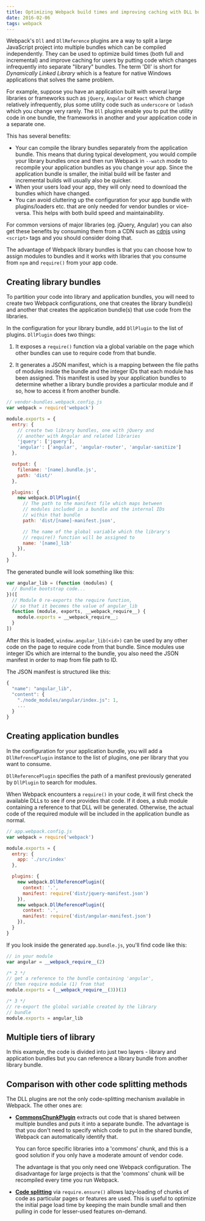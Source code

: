 ```yaml
---
title: Optimizing Webpack build times and improving caching with DLL bundles
date: 2016-02-06
tags: webpack
---
```


Webpack's `Dll` and `DllReference` plugins are a way to split
a large JavaScript project into multiple bundles which
can be compiled independently. They can be used to optimize
build times (both full and incremental) and improve caching
for users by putting code which changes infrequently into
separate "library" bundles. The term 'Dll' is short for
_Dynamically Linked Library_ which is a feature for native Windows
applications that solves the same problem.

For example, suppose you have an application built with
several large libraries or frameworks such as `jQuery`, `Angular`
or `React` which change relatively infrequently, plus some utility code such as `underscore` or `lodash` which you change very rarely. The `Dll` plugins enable you to
put the utility code in one bundle, the frameworks in another and your application
code in a separate one.

This has several benefits:

 * Your can compile the library bundles separately from the application bundle.
   This means that during typical development, you would compile your library
   bundles once and then run Webpack in `--watch` mode to recompile your application
   bundles as you change your app. Since the application bundle is smaller,
   the initial build will be faster and incremental builds will usually also
   be quicker.
 * When your users load your app, they will only need to download
   the bundles which have changed.
 * You can avoid cluttering up the configuration for your app bundle
   with plugins/loaders etc. that are only needed for vendor bundles
   or vice-versa. This helps with both build speed and maintainability.

For common versions of major libraries (eg. jQuery, Angular) you can also get
these benefits by consuming them from a CDN such as [cdnjs](https://cdnjs.com) using `<script>` tags and you should consider doing that.

The advantage of Webpack library bundles is that you can choose
how to assign modules to bundles and it works with libraries that
you consume from `npm` and `require()` from your app code.

## Creating library bundles

To partition your code into library and application bundles, you will need to create two
Webpack configurations, one that creates the library bundle(s) and another that
creates the application bundle(s) that use code from the libraries.

In the configuration for your library bundle, add `DllPlugin` to the list of plugins.
`DllPlugin` does two things:

 1. It exposes a `require()` function via a global variable on the page which
    other bundles can use to require code from that bundle.

 2. It generates a JSON manifest, which is a mapping between the file paths of
    modules inside the bundle and the integer IDs that each module has been
	assigned. This manifest is used by your application bundles to determine
	whether a library bundle provides a particular module and if so, how
	to access it from another bundle.

```js
// vendor-bundles.webpack.config.js
var webpack = require('webpack')

module.exports = {
  entry: {
    // create two library bundles, one with jQuery and
    // another with Angular and related libraries
    'jquery': ['jquery'],
	'angular': ['angular', 'angular-router', 'angular-sanitize']
  },

  output: {
    filename: '[name].bundle.js',
	path: 'dist/'
  },

  plugins: {
    new webpack.DllPlugin({
	  // The path to the manifest file which maps between
	  // modules included in a bundle and the internal IDs
	  // within that bundle
	  path: 'dist/[name]-manifest.json',

	  // The name of the global variable which the library's
	  // require() function will be assigned to
	  name: '[name]_lib'
	}),
  },
}
```

The generated bundle will look something like this:

```js
var angular_lib = (function (modules) {
  // Bundle bootstrap code...
})([
  // Module 0 re-exports the require function,
  // so that it becomes the value of angular_lib
  function (module, exports, __webpack_require__) {
    module.exports = __webpack_require__;
  }
])
```

After this is loaded, `window.angular_lib(<id>)` can be used by any
other code on the page to require code from that bundle. Since modules use integer IDs which are internal to the bundle, you also need
the JSON manifest in order to map from file path to ID.

The JSON manifest is structured like this:

```js
{
  "name": "angular_lib",
  "content": {
    "./node_modules/angular/index.js": 1,
    ...
  }
}
```

## Creating application bundles

In the configuration for your application bundle, you will add a `DllRefrencePlugin`
instance to the list of plugins, one per library that you want to consume.

`DllReferencePlugin` specifies the path of a manifest previously generated by
`DllPlugin` to search for modules.

When Webpack encounters a `require()` in your code, it will first check the
available DLLs to see if one provides that code. If it does, a stub module
containing a reference to that DLL will be generated. Otherwise, the actual
code of the required module will be included in the application bundle as normal.

```js
// app.webpack.config.js
var webpack = require('webpack')

module.exports = {
  entry: {
    app: './src/index'
  },

  plugins: {
    new webpack.DllReferencePlugin({
	  context: '.',
	  manifest: require('dist/jquery-manifest.json')
	}),
	new webpack.DllReferencePlugin({
	  context: '.',
	  manifest: require('dist/angular-manifest.json')
	}),
  }
}
```

If you look inside the generated `app.bundle.js`, you'll find code like this:

```js
// in your module
var angular = __webpack_require__(2)

/* 2 */
// get a reference to the bundle containing 'angular',
// then require module (1) from that
module.exports = (__webpack_require__(3))(1)

/* 3 */
// re-export the global variable created by the library
// bundle
module.exports = angular_lib
```

## Multiple tiers of library

In this example, the code is divided into just two layers - library and application bundles
but you can reference a library bundle from another library bundle.

## Comparison with other code splitting methods

The DLL plugins are not the only code-splitting mechanism available
in Webpack. The other ones are:

 * [**CommonsChunkPlugin**](https://webpack.github.io/docs/list-of-plugins.html#commonschunkplugin) extracts out code that
   is shared between multiple bundles and puts it into a separate
   bundle. The advantage is that you don't need to specify which
   code to put in the shared bundle, Webpack can automatically
   identify that.

   You can force specific libraries into a 'commons' chunk,
   and this is a good solution if you only have a moderate amount
   of vendor code.

   The advantage is that you only need one Webpack configuration.
   The disadvantage for large projects is that the 'commons'
   chunk will be recompiled every time you run Webpack.

 * [**Code splitting**](https://webpack.github.io/docs/code-splitting.html) via `require.ensure()` allows lazy-loading
   of chunks of code as particular pages or features are used.
   This is useful to optimize the initial page load time by keeping
   the main bundle small and then pulling in code for lesser-used
   features on-demand.
